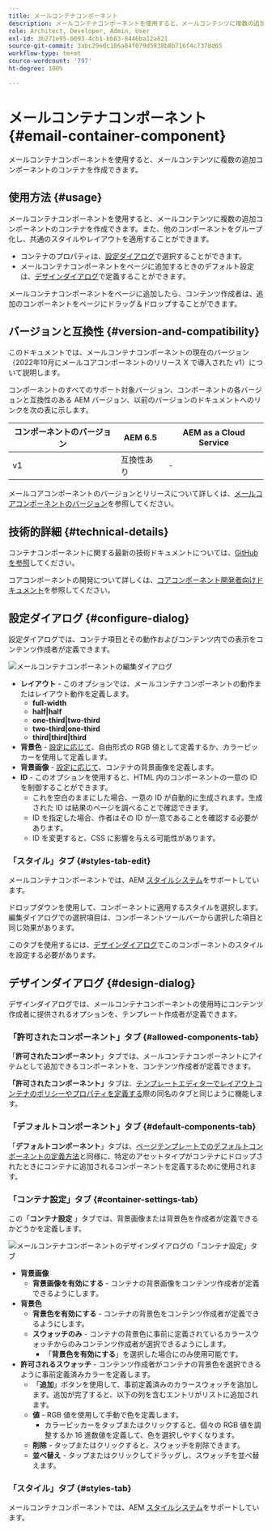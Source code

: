 ```yaml
---
title: メールコンテナコンポーネント
description: メールコンテナコンポーネントを使用すると、メールコンテンツに複数の追加コンポーネントのコンテナを作成できます。
role: Architect, Developer, Admin, User
exl-id: 3b271e95-0093-4cb1-bb83-8446ba12a821
source-git-commit: 3abc29e0c186a84f079d5938b8b716f4c7378d65
workflow-type: tm+mt
source-wordcount: '797'
ht-degree: 100%

---
```



# メールコンテナコンポーネント {#email-container-component}

メールコンテナコンポーネントを使用すると、メールコンテンツに複数の追加コンポーネントのコンテナを作成できます。

## 使用方法 {#usage}

メールコンテナコンポーネントを使用すると、メールコンテンツに複数の追加コンポーネントのコンテナを作成できます。また、他のコンポーネントをグループ化し、共通のスタイルやレイアウトを適用することができます。

* コンテナのプロパティは、[設定ダイアログ](#configure-dialog)で選択することができます。
* メールコンテナコンポーネントをページに追加するときのデフォルト設定は、[デザインダイアログ](#design-dialog)で定義することができます。

メールコンテナコンポーネントをページに追加したら、コンテンツ作成者は、追加のコンポーネントをページにドラッグ＆ドロップすることができます。

## バージョンと互換性 {#version-and-compatibility}

このドキュメントでは、メールコンテナコンポーネントの現在のバージョン（2022年10月にメールコアコンポーネントのリリース X で導入された v1）について説明します。

コンポーネントのすべてのサポート対象バージョン、コンポーネントの各バージョンと互換性のある AEM バージョン、以前のバージョンのドキュメントへのリンクを次の表に示します。

| コンポーネントのバージョン | AEM 6.5 | AEM as a Cloud Service |
|---|---|---|
| v1 | 互換性あり | - |

メールコアコンポーネントのバージョンとリリースについて詳しくは、[メールコアコンポーネントのバージョン](/help/email/versions.md)を参照してください。

## 技術的詳細 {#technical-details}

コンテナコンポーネントに関する最新の技術ドキュメントについては、[GitHub を参照](https://adobe.com/go/aem_cmp_tech_email_container_v1)してください。

コアコンポーネントの開発について詳しくは、[コアコンポーネント開発者向けドキュメント](/help/developing/overview.md)を参照してください。

## 設定ダイアログ {#configure-dialog}

設定ダイアログでは、コンテナ項目とその動作およびコンテンツ内での表示をコンテンツ作成者が定義できます。

![メールコンテナコンポーネントの編集ダイアログ](/help/email/assets/email-container-configure.png)

* **レイアウト** - このオプションでは、メールコンテナコンポーネントの動作またはレイアウト動作を定義します。
   * **full-width**
   * **half|half**
   * **one-third|two-third**
   * **two-third|one-third**
   * **third|third|third**
* **背景色** - [設定に応じて](#container-settings-tab)、自由形式の RGB 値として定義するか、カラーピッカーを使用して定義します。
* **背景画像** - [設定に応じて](#container-settings-tab)、コンテナの背景画像を定義します。
* **ID** - このオプションを使用すると、HTML 内のコンポーネントの一意の ID を制御することができます。
   * これを空白のままにした場合、一意の ID が自動的に生成されます。生成された ID は結果のページを調べることで確認できます。
   * ID を指定した場合、作者はその ID が一意であることを確認する必要があります。
   * ID を変更すると、CSS に影響を与える可能性があります。

### 「スタイル」タブ {#styles-tab-edit}

メールコンテナコンポーネントでは、AEM [スタイルシステム](/help/get-started/authoring.md#component-styling)をサポートしています。

ドロップダウンを使用して、コンポーネントに適用するスタイルを選択します。編集ダイアログでの選択項目は、コンポーネントツールバーから選択した項目と同じ効果があります。

このタブを使用するには、[デザインダイアログ](#design-dialog)でこのコンポーネントのスタイルを設定する必要があります。

## デザインダイアログ {#design-dialog}

デザインダイアログでは、メールコンテナコンポーネントの使用時にコンテンツ作成者に提供されるオプションを、テンプレート作成者が定義できます。

### 「許可されたコンポーネント」タブ {#allowed-components-tab}

「**許可されたコンポーネント**」タブでは、メールコンテナコンポーネントにアイテムとして追加できるコンポーネントを、コンテンツ作成者が定義できます。

**「許可されたコンポーネント」**&#x200B;タブは、[テンプレートエディターでレイアウトコンテナのポリシーやプロパティを定義する](https://experienceleague.adobe.com/docs/experience-manager-cloud-service/sites/authoring/features/templates.html?lang=ja)際の同名のタブと同じように機能します。

### 「デフォルトコンポーネント」タブ {#default-components-tab}

「**デフォルトコンポーネント**」タブは、[ページテンプレートでのデフォルトコンポーネントの定義方法](https://experienceleague.adobe.com/docs/experience-manager-cloud-service/sites/authoring/features/templates.html?lang=ja)と同様に、特定のアセットタイプがコンテナにドロップされたときにコンテナに追加されるコンポーネントを定義するために使用されます。

### 「コンテナ設定」タブ {#container-settings-tab}

この「**コンテナ設定** 」タブでは、背景画像または背景色を作成者が定義できるかどうかを定義します。

![メールコンテナコンポーネントのデザインダイアログの「コンテナ設定」タブ](/help/email/assets/email-container-design-container-settings.png)

* **背景画像**
   * **背景画像を有効にする** - コンテナの背景画像をコンテンツ作成者が定義できるようにします。
* **背景色**
   * **背景色を有効にする** - コンテナの背景色をコンテンツ作成者が定義できるようにします。
   * **スウォッチのみ** - コンテナの背景色に事前に定義されているカラースウォッチからのみコンテンツ作成者が選択できるようにします。
      * 「**背景色を有効にする**」を選択した場合にのみ使用可能です。
* **許可されるスウォッチ** - コンテンツ作成者がコンテナの背景色を選択できるように事前定義済みカラーを定義します。
   * 「**追加**」ボタンを使用して、事前定義済みのカラースウォッチを追加します。追加が完了すると、以下の列を含むエントリがリストに追加されます。
   * **値** - RGB 値を使用して手動で色を定義します。
      * カラーピッカーをタップまたはクリックすると、個々の RGB 値を調整するか 16 進数値を定義して、色を選択しやすくなります。
   * **削除** - タップまたはクリックすると、スウォッチを削除できます。
   * **並べ替え** - タップまたはクリックしてドラッグし、スウォッチを並べ替えます。

### 「スタイル」タブ {#styles-tab}

メールコンテナコンポーネントでは、AEM [スタイルシステム](/help/get-started/authoring.md#component-styling)をサポートしています。
